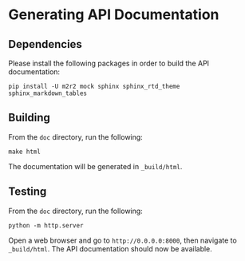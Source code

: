 # Generating API Documentation

## Dependencies

Please install the following packages in order to build the API documentation:

```
pip install -U m2r2 mock sphinx sphinx_rtd_theme sphinx_markdown_tables
```

## Building

From the `doc` directory, run the following:

```
make html
```

The documentation will be generated in `_build/html`.

## Testing 

From the `doc` directory, run the following:

```
python -m http.server
```

Open a web browser and go to `http://0.0.0.0:8000`, then navigate to `_build/html`. The
API documentation should now be available.
